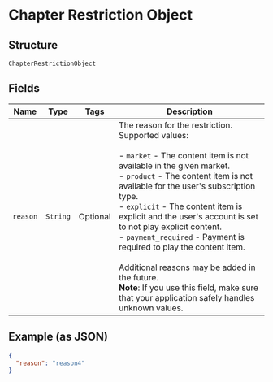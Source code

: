 
# Chapter Restriction Object

## Structure

`ChapterRestrictionObject`

## Fields

| Name | Type | Tags | Description |
|  --- | --- | --- | --- |
| `reason` | `String` | Optional | The reason for the restriction. Supported values:<br><br>- `market` - The content item is not available in the given market.<br>- `product` - The content item is not available for the user's subscription type.<br>- `explicit` - The content item is explicit and the user's account is set to not play explicit content.<br>- `payment_required` - Payment is required to play the content item.<br><br>Additional reasons may be added in the future.<br>**Note**: If you use this field, make sure that your application safely handles unknown values. |

## Example (as JSON)

```json
{
  "reason": "reason4"
}
```

